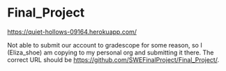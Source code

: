 # Final_Project

https://quiet-hollows-09164.herokuapp.com/

Not able to submit our account to gradescope for some reason, so I (Eliza_shoe) am copying to my personal org and submitting it there. The correct URL should be https://github.com/SWEFinalProject/Final_Project/.
